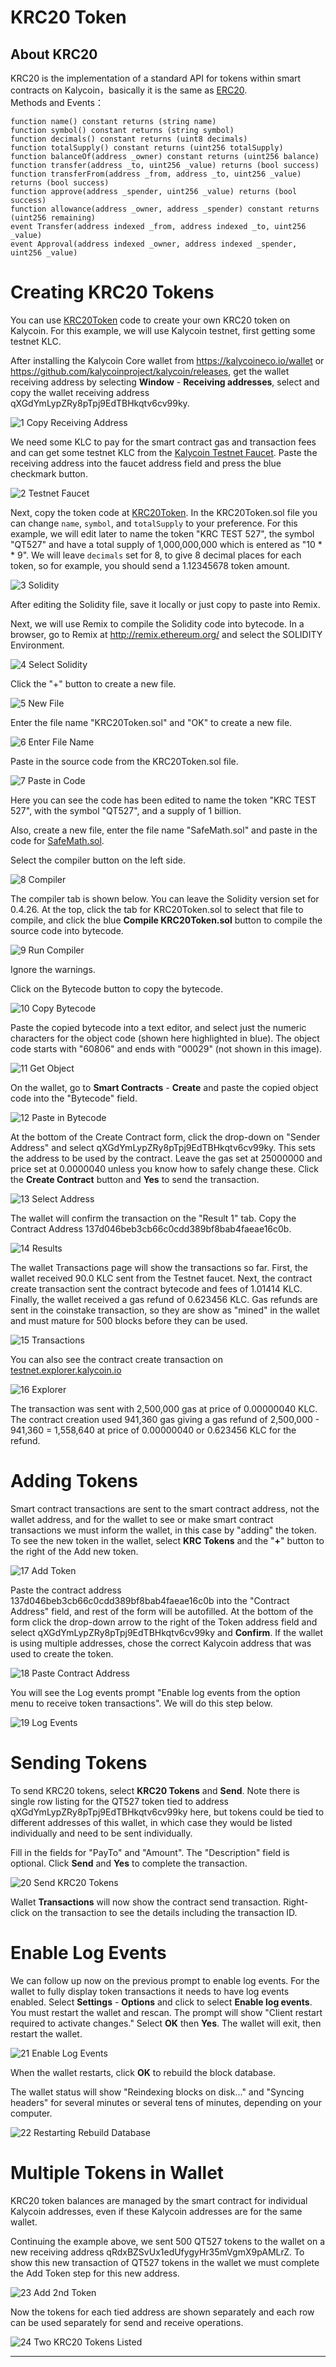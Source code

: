 # KRC20 Token

## About KRC20

KRC20 is the implementation of a standard API for tokens within smart contracts on Kalycoin，basically it is the same as [ERC20](https://github.com/ethereum/EIPs/blob/master/EIPS/eip-20.md).
<br>
Methods and Events：

```
function name() constant returns (string name)
function symbol() constant returns (string symbol)
function decimals() constant returns (uint8 decimals)
function totalSupply() constant returns (uint256 totalSupply)
function balanceOf(address _owner) constant returns (uint256 balance)
function transfer(address _to, uint256 _value) returns (bool success)
function transferFrom(address _from, address _to, uint256 _value) returns (bool success)
function approve(address _spender, uint256 _value) returns (bool success)
function allowance(address _owner, address _spender) constant returns (uint256 remaining)
event Transfer(address indexed _from, address indexed _to, uint256 _value)
event Approval(address indexed _owner, address indexed _spender, uint256 _value)
```

# Creating KRC20 Tokens

You can use [KRC20Token](https://github.com/kalycoinproject/KRC20Token) code to create your own KRC20 token on Kalycoin. For this example, we will use Kalycoin testnet, first getting some testnet KLC.

After installing the Kalycoin Core wallet from https://kalycoineco.io/wallet or https://github.com/kalycoinproject/kalycoin/releases, get the wallet receiving address by selecting **Window** - **Receiving addresses**, select and copy the wallet receiving address qXGdYmLypZRy8pTpj9EdTBHkqtv6cv99ky.

![1  Copy Receiving Address](https://user-images.githubusercontent.com/29760787/83460974-acf23d80-a435-11ea-9d5f-80b22249003e.jpg)

We need some KLC to pay for the smart contract gas and transaction fees and can get some testnet KLC from the [Kalycoin Testnet Faucet](http://testnet-faucet.explorer.kalycoin.io/). Paste the receiving address into the faucet address field and press the blue checkmark button.

![2  Testnet Faucet](https://user-images.githubusercontent.com/29760787/83460980-b11e5b00-a435-11ea-9892-2b344bdc2611.jpg)

Next, copy the token code at [KRC20Token](https://github.com/kalycoinproject/KRC20Token). In the KRC20Token.sol file you can change `name`, `symbol`, and `totalSupply` to your preference. For this example, we will edit later to name the token "KRC TEST 527", the symbol "QT527" and have a total supply of 1,000,000,000 which is entered as "10 * * 9". We will leave `decimals` set for 8, to give 8 decimal places for each token, so for example, you should send a 1.12345678 token amount. 

![3  Solidity](https://user-images.githubusercontent.com/29760787/83460987-b380b500-a435-11ea-8a10-c8a070180fc5.jpg)

After editing the Solidity file, save it locally or just copy to paste into Remix.

Next, we will use Remix to compile the Solidity code into bytecode. In a browser, go to Remix at http://remix.ethereum.org/ and select the SOLIDITY Environment.

![4  Select Solidity](https://user-images.githubusercontent.com/29760787/83460993-b67ba580-a435-11ea-8ca0-fd5a39a43a66.jpg)

Click the "+" button to create a new file.

![5  New File](https://user-images.githubusercontent.com/29760787/83460998-ba0f2c80-a435-11ea-9dd2-9e778321e74a.jpg)

Enter the file name "KRC20Token.sol" and "OK" to create a new file. 

![6  Enter File Name](https://user-images.githubusercontent.com/29760787/83461007-bd0a1d00-a435-11ea-868d-45bf6a0470da.jpg)

Paste in the source code from the KRC20Token.sol file.

![7  Paste in Code](https://user-images.githubusercontent.com/29760787/83461013-c0050d80-a435-11ea-84d7-fac39301d0e6.jpg)

Here you can see the code has been edited to name the token "KRC TEST 527", with the symbol "QT527", and a supply of 1 billion.

Also, create a new file, enter the file name "SafeMath.sol" and paste in the code for [SafeMath.sol](https://github.com/kalycoinproject/KRC20Token/blob/master/SafeMath.sol).
 
Select the compiler button on the left side.
 
![8  Compiler](https://user-images.githubusercontent.com/29760787/83461029-c4312b00-a435-11ea-8655-b99a41a84103.jpg)

The compiler tab is shown below. You can leave the Solidity version set for 0.4.26. At the top, click the tab for KRC20Token.sol to select that file to compile, and click the blue **Compile KRC20Token.sol** button to compile the source code into bytecode.

![9  Run Compiler](https://user-images.githubusercontent.com/29760787/83461047-c72c1b80-a435-11ea-9df4-6dbc3d106327.jpg)

Ignore the warnings.

Click on the Bytecode button to copy the bytecode.

![10  Copy Bytecode](https://user-images.githubusercontent.com/29760787/83461057-cabfa280-a435-11ea-9cad-c02cb59b1b94.jpg)

Paste the copied bytecode into a text editor, and select just the numeric characters for the object code (shown here highlighted in blue). The object code starts with "60806" and ends with "00029" (not shown in this image).

![11  Get Object](https://user-images.githubusercontent.com/29760787/83461066-cdba9300-a435-11ea-953c-6dacb3b8fdf8.jpg)

On the wallet, go to **Smart Contracts** - **Create** and paste the copied object code into the "Bytecode" field.

![12  Paste in Bytecode](https://user-images.githubusercontent.com/29760787/83461070-d01ced00-a435-11ea-8a75-b11427e66f42.jpg)

At the bottom of the Create Contract form, click the drop-down on "Sender Address" and select qXGdYmLypZRy8pTpj9EdTBHkqtv6cv99ky. This sets the address to be used by the contract. Leave the gas set at 25000000 and price set at 0.0000040 unless you know how to safely change these. Click the **Create Contract** button and **Yes** to send the transaction. 

![13  Select Address](https://user-images.githubusercontent.com/29760787/83461072-d27f4700-a435-11ea-9ce2-8bb9f5248f8a.jpg)

The wallet will confirm the transaction on the "Result 1" tab. Copy the Contract Address 137d046beb3cb66c0cdd389bf8bab4faeae16c0b.

![14  Results](https://user-images.githubusercontent.com/29760787/83461083-d7dc9180-a435-11ea-80f1-f3dbe66de36a.jpg)

The wallet Transactions page will show the transactions so far. First, the wallet received 90.0 KLC sent from the Testnet faucet. Next, the contract create transaction sent the contract bytecode and fees of 1.01414 KLC. Finally, the wallet received a gas refund of 0.623456 KLC. Gas refunds are sent in the coinstake transaction, so they are show as "mined" in the wallet and must mature for 500 blocks before they can be used. 

![15  Transactions](https://user-images.githubusercontent.com/29760787/83461085-da3eeb80-a435-11ea-8259-e1a6165cd22b.jpg)

You can also see the contract create transaction on [testnet.explorer.kalycoin.io](https://testnet.explorer.kalycoin.io/tx/0db7a5f38c1959d473405165bf842dcf726c9b79615b0b294514cb44e53fb801)

![16  Explorer](https://user-images.githubusercontent.com/29760787/83461088-dca14580-a435-11ea-94c6-f6fd9c3eaf01.jpg)

The transaction was sent with 2,500,000 gas at price of 0.00000040 KLC. The contract creation used 941,360 gas giving a gas refund of 2,500,000 - 941,360 = 1,558,640 at price of 0.00000040 or 0.623456 KLC for the refund. 

# Adding Tokens

Smart contract transactions are sent to the smart contract address, not the wallet address, and for the wallet to see or make smart contract transactions we must inform the wallet, in this case by "adding" the token. To see the new token in the wallet, select **KRC Tokens** and the "**+**" button to the right of the Add new token.

![17  Add Token](https://user-images.githubusercontent.com/29760787/83461094-e034cc80-a435-11ea-84f9-79e01860fc9f.jpg)

Paste the contract address 137d046beb3cb66c0cdd389bf8bab4faeae16c0b into the "Contract Address" field, and rest of the form will be autofilled. At the bottom of the form click the drop-down arrow to the right of the Token address field and select qXGdYmLypZRy8pTpj9EdTBHkqtv6cv99ky and **Confirm**. If the wallet is using multiple addresses, chose the correct Kalycoin address that was used to create the token.

![18  Paste Contract Address](https://user-images.githubusercontent.com/29760787/83461105-e3c85380-a435-11ea-8e0f-680bc1d8a175.jpg)

You will see the Log events prompt "Enable log events from the option menu to receive token transactions". We will do this step below.

![19  Log Events](https://user-images.githubusercontent.com/29760787/83461112-e75bda80-a435-11ea-9acb-e8a68a6d7a28.jpg)

# Sending Tokens

To send KRC20 tokens, select **KRC20 Tokens** and **Send**. Note there is single row listing for the QT527 token tied to address qXGdYmLypZRy8pTpj9EdTBHkqtv6cv99ky here, but tokens could be tied to different addresses of this wallet, in which case they would be listed individually and need to be sent individually.

Fill in the fields for "PayTo" and "Amount". The "Description" field is optional. Click **Send** and **Yes** to complete the transaction.

![20  Send KRC20 Tokens](https://user-images.githubusercontent.com/29760787/83461124-eaef6180-a435-11ea-9c19-828ce6237e90.jpg)

Wallet **Transactions** will now show the contract send transaction. Right-click on the transaction to see the details including the transaction ID.

# Enable Log Events

We can follow up now on the previous prompt to enable log events. For the wallet to fully display token transactions it needs to have log events enabled. Select **Settings** - **Options** and click to select **Enable log events**. You must restart the wallet and rescan. The prompt will show "Client restart required to activate changes." Select **OK** then **Yes**. The wallet will exit, then restart the wallet. 

![21  Enable Log Events](https://user-images.githubusercontent.com/29760787/83461137-edea5200-a435-11ea-94f1-e1e6865ad27c.jpg)

When the wallet restarts, click **OK** to rebuild the block database. 

The wallet status will show "Reindexing blocks on disk..." and "Syncing headers" for several minutes or several tens of minutes, depending on your computer. 

![22  Restarting Rebuild Database](https://user-images.githubusercontent.com/29760787/83461141-f04cac00-a435-11ea-8059-ed8939ddb339.jpg)

# Multiple Tokens in Wallet

KRC20 token balances are managed by the smart contract for individual Kalycoin addresses, even if these Kalycoin addresses are for the same wallet.

Continuing the example above, we sent 500 QT527 tokens to the wallet on a new receiving address qRdxBZSvUx1edUfygyHr35mVgmX9pAMLrZ. To show this new transaction of QT527 tokens in the wallet we must complete the Add Token step for this new address.

![23  Add 2nd Token](https://user-images.githubusercontent.com/29760787/83461152-f2af0600-a435-11ea-9d6a-5daae2e2a33c.jpg)

Now the tokens for each tied address are shown separately and each row can be used separately for send and receive operations.

![24  Two KRC20 Tokens Listed](https://user-images.githubusercontent.com/29760787/83461156-f6db2380-a435-11ea-9047-fbe52dcd9106.jpg)

***
